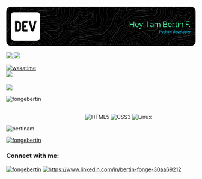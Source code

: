 ![Header](./github-header-image.png)

<a href="https://github.com/anuraghazra/github-readme-stats">
    <img src="https://github-readme-stats.vercel.app/api/top-langs/?username=BertinAm&theme=tokyonight&layout=compact&hide_border=true&langs_count=6"/>
</a>

<a href="https://github.com/anuraghazra/github-readme-stats">
    <img src="https://github-readme-stats.vercel.app/api?username=BertinAm&count_private=true&show_icons=true&theme=tokyonight&hide_border=true">
</a>


[![wakatime](https://wakatime.com/badge/user/6bc7d279-4c45-4967-a549-814b4c255d77.svg)](https://wakatime.com/@6bc7d279-4c45-4967-a549-814b4c255d77)<br>
![](https://komarev.com/ghpvc/?username=BertinAm&color=blueviolet)



<a href="https://git.io/streak-stats">
    <img align="center" src="https://github-readme-streak-stats.herokuapp.com/?user=BertinAm&theme=tokyonight&hide_border=true&format=[Y.]n.j"/>
</a>
<p><a href="https://www.buymeacoffee.com/fongebertin"> <img align="left" src="https://cdn.buymeacoffee.com/buttons/v2/default-yellow.png" height="50" width="210" alt="fongebertin" /></a></p><br><br>
</div>

<!--
**BertinAm/BertinAm** is a ✨ _special_ ✨ repository because its `README.md` (this file) appears on your GitHub profile.

Here are some ideas to get you started:
- 
- 
- 😄 Pronouns: ...
-  ...
-->
![HTML5](https://img.shields.io/badge/html5-%23E34F26.svg?style=for-the-badge&logo=html5&logoColor=white)
![CSS3](https://img.shields.io/badge/css3-%231572B6.svg?style=for-the-badge&logo=css3&logoColor=white)
![Linux](https://img.shields.io/badge/Linux-FCC624?style=for-the-badge&logo=linux&logoColor=black)



<p align="left"> <img src="https://komarev.com/ghpvc/?username=bertinam&label=Profile%20views&color=0e75b6&style=flat" alt="bertinam" /> </p>

<p align="left"> <a href="https://twitter.com/fongebertin" target="blank"><img src="https://img.shields.io/twitter/follow/fongebertin?logo=twitter&style=for-the-badge" alt="fongebertin" /></a> </p>

<h3 align="left">Connect with me:</h3>
<p align="left">
<a href="https://twitter.com/fongebertin" target="blank"><img align="center" src="https://raw.githubusercontent.com/rahuldkjain/github-profile-readme-generator/master/src/images/icons/Social/twitter.svg" alt="fongebertin" height="30" width="40" /></a>
<a href="https://linkedin.com/in/https://www.linkedin.com/in/bertin-fonge-30aa69212" target="blank"><img align="center" src="https://raw.githubusercontent.com/rahuldkjain/github-profile-readme-generator/master/src/images/icons/Social/linked-in-alt.svg" alt="https://www.linkedin.com/in/bertin-fonge-30aa69212" height="30" width="40" /></a>
</p>
